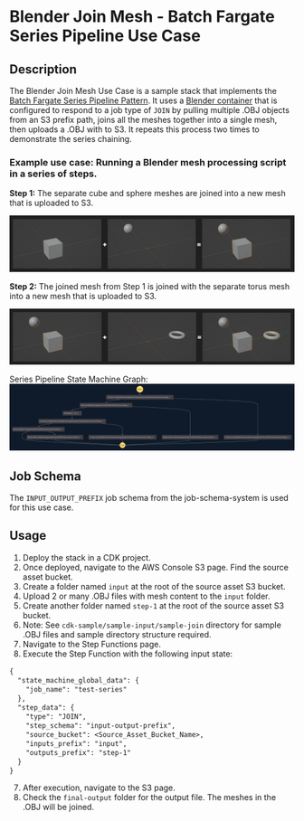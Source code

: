 # Blender Join Mesh - Batch Fargate Series Pipeline Use Case

## Description
The Blender Join Mesh Use Case is a sample stack that implements the [Batch Fargate Series Pipeline Pattern](../../../patterns/aws-batch-fargate-series-pipeline/README.md). It uses a [Blender container](../container/Dockerfile) that is configured to respond to a job type of `JOIN` by pulling multiple .OBJ objects from an S3 prefix path, joins all the meshes together into a single mesh, then uploads a .OBJ with to S3. It repeats this process two times to demonstrate the series chaining.

### Example use case: Running a Blender mesh processing script in a series of steps.

**Step 1:** The separate cube and sphere meshes are joined into a new mesh that is uploaded to S3.

![image](../../../../docs/img/join-mesh-step-1.png)

**Step 2:** The joined mesh from Step 1 is joined with the separate torus mesh into a new mesh that is uploaded to S3.

![image](../../../../docs/img/join-mesh-step-2.png)

Series Pipeline State Machine Graph:
![image](../../../../docs/img/series-pipeline-state-machine.png)

## Job Schema
The `INPUT_OUTPUT_PREFIX` job schema from the job-schema-system is used for this use case.

## Usage
1. Deploy the stack in a CDK project. 
2. Once deployed, navigate to the AWS Console S3 page. Find the source asset bucket.
3. Create a folder named `input` at the root of the source asset S3 bucket.
4. Upload 2 or many .OBJ files with mesh content to the `input` folder.
5. Create another folder named `step-1` at the root of the source asset S3 bucket.
6. Note: See `cdk-sample/sample-input/sample-join` directory for sample .OBJ files and sample directory structure required.
7. Navigate to the Step Functions page. 
8. Execute the Step Function with the following input state:
```
{
  "state_machine_global_data": {
    "job_name": "test-series"
  },
  "step_data": {
    "type": "JOIN",
    "step_schema": "input-output-prefix",
    "source_bucket": <Source_Asset_Bucket_Name>,
    "inputs_prefix": "input",
    "outputs_prefix": "step-1"
  }
}
```
7. After execution, navigate to the S3 page.
8. Check the `final-output` folder for the output file. The meshes in the .OBJ will be joined.
